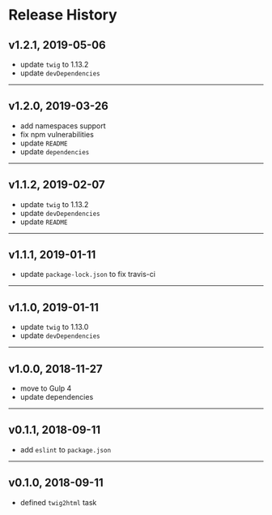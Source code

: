 # Release History

## v1.2.1, 2019-05-06
* update `twig` to 1.13.2
* update `devDependencies`

---

## v1.2.0, 2019-03-26
* add namespaces support
* fix npm vulnerabilities
* update `README`
* update `dependencies`

---

## v1.1.2, 2019-02-07
* update `twig` to 1.13.2
* update `devDependencies`
* update `README`

---

## v1.1.1, 2019-01-11
* update `package-lock.json` to fix travis-ci

---

## v1.1.0, 2019-01-11
* update `twig` to 1.13.0
* update `devDependencies`

---

## v1.0.0, 2018-11-27
* move to Gulp 4
* update dependencies

---

## v0.1.1, 2018-09-11
* add `eslint` to `package.json`

---

## v0.1.0, 2018-09-11
* defined `twig2html` task
